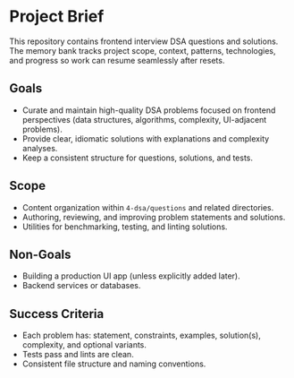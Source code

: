 # Project Brief

This repository contains frontend interview DSA questions and solutions. The memory bank tracks project scope, context, patterns, technologies, and progress so work can resume seamlessly after resets.

## Goals
- Curate and maintain high-quality DSA problems focused on frontend perspectives (data structures, algorithms, complexity, UI-adjacent problems).
- Provide clear, idiomatic solutions with explanations and complexity analyses.
- Keep a consistent structure for questions, solutions, and tests.

## Scope
- Content organization within `4-dsa/questions` and related directories.
- Authoring, reviewing, and improving problem statements and solutions.
- Utilities for benchmarking, testing, and linting solutions.

## Non-Goals
- Building a production UI app (unless explicitly added later).
- Backend services or databases.

## Success Criteria
- Each problem has: statement, constraints, examples, solution(s), complexity, and optional variants.
- Tests pass and lints are clean.
- Consistent file structure and naming conventions.




